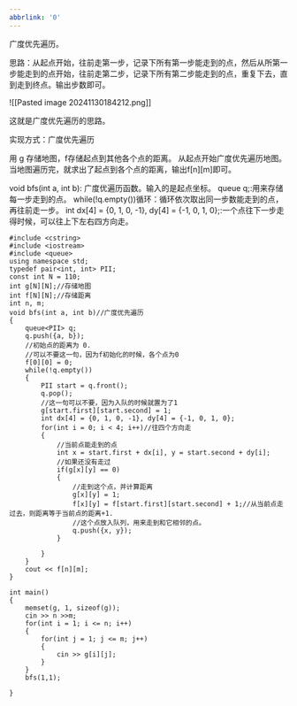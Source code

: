 ```yaml
---
abbrlink: '0'
---
```

广度优先遍历。

思路：从起点开始，往前走第一步，记录下所有第一步能走到的点，然后从所第一步能走到的点开始，往前走第二步，记录下所有第二步能走到的点，重复下去，直到走到终点。输出步数即可。

![[Pasted image 20241130184212.png]]


这就是广度优先遍历的思路。

实现方式：广度优先遍历

用 g 存储地图，f存储起点到其他各个点的距离。
从起点开始广度优先遍历地图。
当地图遍历完，就求出了起点到各个点的距离，输出f[n][m]即可。

void bfs(int a, int b): 广度优遍历函数。输入的是起点坐标。
queue<PII> q;:用来存储每一步走到的点。
while(!q.empty())循环：循环依次取出同一步数能走到的点，再往前走一步。
int dx[4] = {0, 1, 0, -1}, dy[4] = {-1, 0, 1, 0};:一个点往下一步走得时候，可以往上下左右四方向走。

~~~
#include <cstring>
#include <iostream>
#include <queue>
using namespace std;
typedef pair<int, int> PII;
const int N = 110;
int g[N][N];//存储地图
int f[N][N];//存储距离
int n, m;
void bfs(int a, int b)//广度优先遍历
{
    queue<PII> q;
    q.push({a, b});
    //初始点的距离为 0.
    //可以不要这一句，因为f初始化的时候，各个点为0
    f[0][0] = 0;
    while(!q.empty())
    {
        PII start = q.front();
        q.pop();
        //这一句可以不要，因为入队的时候就置为了1
        g[start.first][start.second] = 1;
        int dx[4] = {0, 1, 0, -1}, dy[4] = {-1, 0, 1, 0};
        for(int i = 0; i < 4; i++)//往四个方向走
        {
            //当前点能走到的点
            int x = start.first + dx[i], y = start.second + dy[i];
            //如果还没有走过
            if(g[x][y] == 0)
            {
                //走到这个点，并计算距离
                g[x][y] = 1;
                f[x][y] = f[start.first][start.second] + 1;//从当前点走过去，则距离等于当前点的距离+1.
                //这个点放入队列，用来走到和它相邻的点。
                q.push({x, y});
            }

        }
    }
    cout << f[n][m];
}

int main()
{
    memset(g, 1, sizeof(g));
    cin >> n >>m;
    for(int i = 1; i <= n; i++)
    {
        for(int j = 1; j <= m; j++)
        {
            cin >> g[i][j];
        }
    }
    bfs(1,1);

}
~~~
